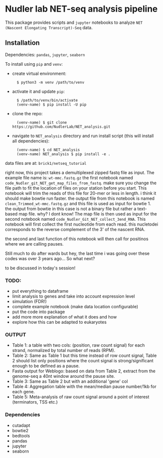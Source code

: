 # Nudler lab NET-seq analysis pipeline

This package provides scripts and `jupyter` notebooks to analyze `NET (Nascent
Elongating Transcript)-Seq` data.

## Installation

Dependencies: `pandas`, `jupyter`, `seaborn`

To install using `pip` and `venv`:

- create virtual environment:

        $ python3 -m venv /path/to/venv

- activate it and update `pip`:

        $ /path/to/venv/bin/activate
        (venv-name) $ pip install -U pip

- clone the repo:

        (venv-name) $ git clone https://github.com/NudlerLab/NET_analysis.git

- navigate to `NET_analysis` directory and run install script (this will install
    all dependencies):
    
        (venv-name) $ cd NET_analysis
        (venv-name) NET_analysis $ pip install -e .


data files are at: `brick1/netseq_tutorial`

right now, this project takes a demultiplexed zipped fastq file as input.
The example file name is: `wt-mmc.fastq.gz`
the first notebook named `code_Nudler_git_NET_get_map_files_from_fastq`. 
make sure you change the file path to fit the location of files on your station before you start. This notebook  will trim the reads of this file for 20-mer or less in length. 
i think it should make bowtie run faster.
the output file from this notebook is named `clean_Trimmed_wt-mmc.fastq.gz` and this file is used as input for bowtie 1. 
the output from bowtie in this case is not a binary file but rather a text-based map file. why? I dont know!
The map file is then used as input for the second notebook named `code_Nudler_Git_NET_collect_3end_RNA`.
This notebook will first collect the first nucleotide from each read. this nucletodei corresponds to the reverse complement of the 3' of the nascent RNA.

the second and last function of this notebook will then call for positinos where we are calling pauses.


Still much to do after wards but hey, the last time i was going over these codes was over 3 years ago...
So what next?

to be discussed in today's session!
 

### TODO:

- put everything to dataframe
- limit analysis to genes and take into account expression level
- simulation (FDR!)
- complete example notebook (make data location configurable)
- put the code into package
- add more more explanation of what it does and how
- explore how this can be adapted to eukaryotes

### OUTPUT

- Table 1: a table with two cols: (position, raw count signal) for each strand, normalized by total number of reads (RPM).
- Table 2:  Same as Table 1 but this time instead of row count signal, Table 2 should list only positions where the count signal is strong/significant enough to be defined as a pause.
- Fasta output for Weblogo: based on data from Table 2, extract from the genome-seq a 40nt window around the pause site.
- Table 3:  Same as Table 2 but with an additional 'gene' col
- Table 4:  Aggregation table with the mean/median pause number/1kb for each gene.
- Table 5: Meta-analysis of raw count signal around a point of interest (terminators, TSS etc.)

### Dependencies

- cutadapt
- bowtie2
- bedtools
- pandas
- jupyter
- seaborn
